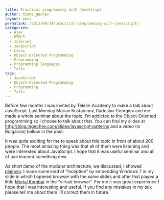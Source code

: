 ```yaml
---
title: Practical programming with JavaScript
author: minko_gechev
layout: post
permalink: /2013/04/24/practical-programming-with-javascript/
categories:
  - Ajax
  - HTML5
  - Internet
  - JavaScript
  - Linux
  - Object-Oriented Programming
  - Programming
  - Programming languages
  - Talks
tags:
  - JavaScript
  - Object-Oriented Programming
  - Programming
  - Talks
---
```


Before few months I was invited by Telerik Academy to make a talk about JavaScript. Last Monday Marian Kostadinov, Radoslav Georgiev and me made a whole seminar about the topic. I&#8217;m addicted to the Object-Oriented programming so I choose to talk about that. You can find my slides at <a href="http://blog.mgechev.com/slides/javascript-patterns" target="_blank">http://blog.mgechev.com/slides/javascript-patterns</a> and a video (in Bulgarian) bellow in the post:



It was quite exciting for me to speak about this topic in front of about 200 people. The most amazing thing was that all of them were listening and were interested about JavaScript. I hope that it was useful seminar and all of use learned something new.

As short demo of the modular architecture, we discussed, I showed <a target="_blank" href="http://plainvm.mgechev.com/">plainvm</a>. I made some kind of &#8220;Inception&#8221; by embedding Windows 7 in my slide in which I opened browser with the same slides and after that played a little <a href="http://mk.mgechev.com" target="_blank">Mortal Kombat</a> in the &#8220;virtual browser&#8221;. For me it was great experience I hope that I was interesting and useful. If you find any mistakes in my talk please tell me about them I&#8217;ll correct them in future.